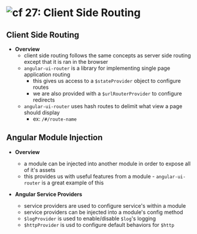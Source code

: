 ![cf](http://i.imgur.com/7v5ASc8.png) 27: Client Side Routing
=====================================

## Client Side Routing
  * **Overview**
    * client side routing follows the same concepts as server side routing except that it is ran in the browser
    * `angular-ui-router` is a library for implementing single page application routing
      * this gives us access to a `$stateProvider` object to configure routes
      * we are also provided with a `$urlRouterProvider` to configure redirects
    * `angular-ui-router` uses hash routes to delimit what view a page should display
      * ex: `/#/route-name`

## Angular Module Injection
  * **Overview**
    * a module can be injected into another module in order to expose all of it's assets
    * this provides us with useful features from a module - `angular-ui-router` is a great example of this

  * **Angular Service Providers**
    * service providers are used to configure service's within a module
    * service providers can be injected into a module's config method
    * `$logProvider` is used to enable/disable `$log`'s logging
    * `$httpProvider` is usd to configure default behaviors for `$http`
